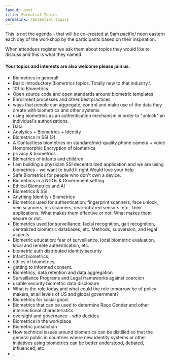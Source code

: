 ```yaml
---
layout: post
title: Potential Topics
permalink: /potential-topics
---
```


This is not the agenda - that will be co-created at 9am pacific/ noon eastern each day of the workshop by the participants based on their inspiration.

When attendees register we ask them about topics they would like to discuss and this is what they named.

#### Your topics and interests are also welcome please join us.  

* Biometrics in general!
* Basic Introductory Biometrics topics. Totally new to that industry.\
* 101 to Biometrics.
* Open source code and open standards around biometric templates
* Enrollment processes and other best practices
* ways that people can aggregate, control and make use of the data they create with biometrics and other systems
* using biometrics as an authentication mechanism in order to "unlock" an individual's authorizations.
* Data
* Analytics + Biometrics + Identity
* Biometrics in SSI (2)
* A Contactless biometrics on standard/mid-quality phone camera + voice Homomorphic Encryption of biometrics
* privacy & biometrics
* Biometrics of infants and children
* I am building a physician SSI decentralized application and we are using biometrics - we want to build it right Would love your help
* Safe Biometrics for people who don't own a device.
* Biometrics in a NGOs & Government setting.
* Ethical Biometrics and AI
* Biometrics & SSI
* Anything Identity / Biometrics
* Biometrics used for authentication: fingerprint scanners, face unlock, vein scanners, iris scanners, near-infrared sensors, etc. Their applications. What makes them effective or not. What makes them secure or not.
* Biometrics used for surveillance: facial recognition, gait recognition, centralized biometric databases, etc. Methods, subversion, and legal aspects.
* Biometric education: fear of surveillance, local biometric evaluation, local and remote authentication, etc.
* biometric auth distributed identity security
* Infant biometrics;
* ethics of biometrics;
* getting to informed consent.
* Biometrics, data retention and data aggregation
* Surveillance Programs and Legal frameworks against coercion
* usable security biometric data disclosure
* What is the role today and what could the role tomorrow be of policy makers, at all levels of US and global government?
* Biometrics for social good.
* Biometrics that can be used to determine Race Gender and other intersectional characteristics
* oversight and governance - who decides
* Biometrics in the workplace
* Biometric jurisdiction
* How technical issues around biometrics can be distilled so that the general public in countries where new identity systems or other initiatives using biometrics can be better understood, debated, influenced, etc.
* ...
